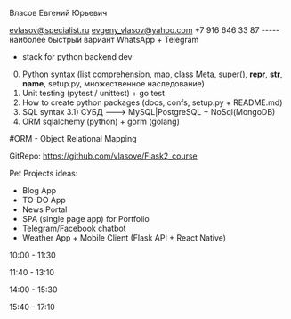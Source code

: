 Власов Евгений Юрьевич

evlasov@specialist.ru
evgeny_vlasov@yahoo.com
+7 916 646 33 87 ----- наиболее быстрый вариант WhatsApp + Telegram


+ stack for python backend dev
0) Python syntax (list comprehension, map, class Meta, super(), __repr__, __str__, __name__, setup.py, множественное наследование)
1) Unit testing (pytest / unittest) + go test
2) How to create python packages (docs, confs, setup.py + README.md)
3) SQL syntax
3.1) СУБД ---> MySQL|PostgreSQL + NoSql(MongoDB)
4) ORM sqlalchemy (python) + gorm (golang)


#ORM - Object Relational Mapping 

GitRepo: https://github.com/vlasove/Flask2_course

Pet Projects ideas:

+ Blog App
+ TO-DO App
+ News Portal
+ SPA (single page app) for Portfolio
+ Telegram/Facebook chatbot
+ Weather App + Mobile Client (Flask API + React Native)

10:00 - 11:30


11:40 - 13:10


14:00 - 15:30


15:40 - 17:10
